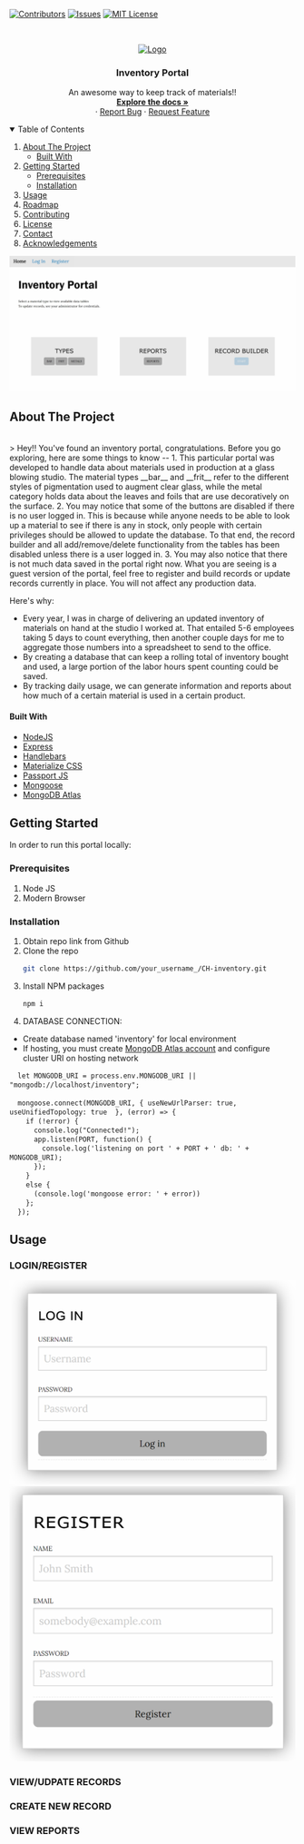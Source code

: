 [![Contributors][contributors-shield]][contributors-url]
[![Issues][issues-shield]][issues-url]
[![MIT License][license-shield]][license-url]



<br />
<p align="center">
  <a href="https://github.com/jazznerd206/CH-inventory">
    <img src="#" alt="Logo" width="80" height="80">
  </a>

  <h3 align="center">Inventory Portal</h3>

  <p align="center">
    An awesome way to keep track of materials!!
    <br />
    <a href="https://github.com/jazznerd206/CH-inventory"><strong>Explore the docs »</strong></a>
    <br />
    ·
    <a href="https://github.com/jazznerd206/CH-inventory/issues">Report Bug</a>
    ·
    <a href="https://github.com/jazznerd206/CH-inventory/issues">Request Feature</a>
  </p>
</p>


<details open="open">
  <summary>Table of Contents</summary>
  <ol>
    <li>
      <a href="#about-the-project">About The Project</a>
      <ul>
        <li><a href="#built-with">Built With</a></li>
      </ul>
    </li>
    <li>
      <a href="#getting-started">Getting Started</a>
      <ul>
        <li><a href="#prerequisites">Prerequisites</a></li>
        <li><a href="#installation">Installation</a></li>
      </ul>
    </li>
    <li><a href="#usage">Usage</a></li>
    <li><a href="#roadmap">Roadmap</a></li>
    <li><a href="#contributing">Contributing</a></li>
    <li><a href="#license">License</a></li>
    <li><a href="#contact">Contact</a></li>
    <li><a href="#acknowledgements">Acknowledgements</a></li>
  </ol>
</details>



![Inventory Portal](Images/InventoryLarge.JPG)

## About The Project
<br>
> Hey!! You've found an inventory portal, congratulations. Before you go exploring, here are some things to know -- 
1. This particular portal was developed to handle data about materials used in production at a glass blowing studio. The material types __bar__ and __frit__ refer to the different styles of pigmentation used to augment clear glass, while the metal category holds data about the leaves and foils that are use decoratively on the surface.
2. You may notice that some of the buttons are disabled if there is no user logged in. This is because while anyone needs to be able to look up a material to see if there is any in stock, only people with certain privileges should be allowed to update the database. To that end, the record builder and all add/remove/delete functionality from the tables has been disabled unless there is a user logged in.
3. You may also notice that there is not much data saved in the portal right now. What you are seeing is a guest version of the portal, feel free to register and build records or update records currently in place. You will not affect any production data.

Here's why:
* Every year, I was in charge of delivering an updated inventory of materials on hand at the studio I worked at. That entailed 5-6 employees taking 5 days to count everything, then another couple days for me to aggregate those numbers into a spreadsheet to send to the office.
* By creating a database that can keep a rolling total of inventory bought and used, a large portion of the labor hours spent counting could be saved.
* By tracking daily usage, we can generate information and reports about how much of a certain material is used in a certain product.


#### Built With
* [NodeJS](https://nodejs.org)
* [Express](https://expressjs.com)
* [Handlebars](https://handlebarsjs.com/)
* [Materialize CSS](https://materializecss.com/)
* [Passport JS](https://passportjs.org)
* [Mongoose](https://mongoosejs.com)
* [MongoDB Atlas](https://docs.atlas.mongodb.com/)


## Getting Started

In order to run this portal locally:

### Prerequisites

1. Node JS
2. Modern Browser

### Installation

1. Obtain repo link from Github
2. Clone the repo
   ```sh
   git clone https://github.com/your_username_/CH-inventory.git
   ```
3. Install NPM packages
   ```sh
   npm i
   ```
4. DATABASE CONNECTION:
  * Create database named 'inventory' for local environment
  * If hosting, you must create [MongoDB Atlas account](https://www.mongodb.com/cloud/atlas/register) and configure cluster URI on hosting network
  ```
    let MONGODB_URI = process.env.MONGODB_URI || "mongodb://localhost/inventory";

    mongoose.connect(MONGODB_URI, { useNewUrlParser: true, useUnifiedTopology: true  }, (error) => {
      if (!error) {
        console.log("Connected!");
        app.listen(PORT, function() {
          console.log('listening on port ' + PORT + ' db: ' + MONGODB_URI);
        });
      }
      else {
        (console.log('mongoose error: ' + error))
      };
    });
  ```
## Usage

### LOGIN/REGISTER
![Login](Images/Login.PNG) ![Register](Images/Register.PNG)

### VIEW/UDPATE RECORDS

### CREATE NEW RECORD

### VIEW REPORTS

[contributors-shield]: https://img.shields.io/github/contributors/jazznerd206/CH-inventory.svg?style=for-the-badge
[contributors-url]: https://github.com/jazznerd206/CH-inventory/graphs/contributors
[issues-shield]: https://img.shields.io/github/issues/jazznerd206/CH-inventory.svg?style=for-the-badge
[issues-url]: https://github.com/jazznerd206/CH-inventory/issues
[license-shield]: https://img.shields.io/github/license/jazznerd206/CH-inventory.svg?style=for-the-badge
[license-url]: https://github.com/jazznerd206/CH-inventory/blob/master/LICENSE.txt
